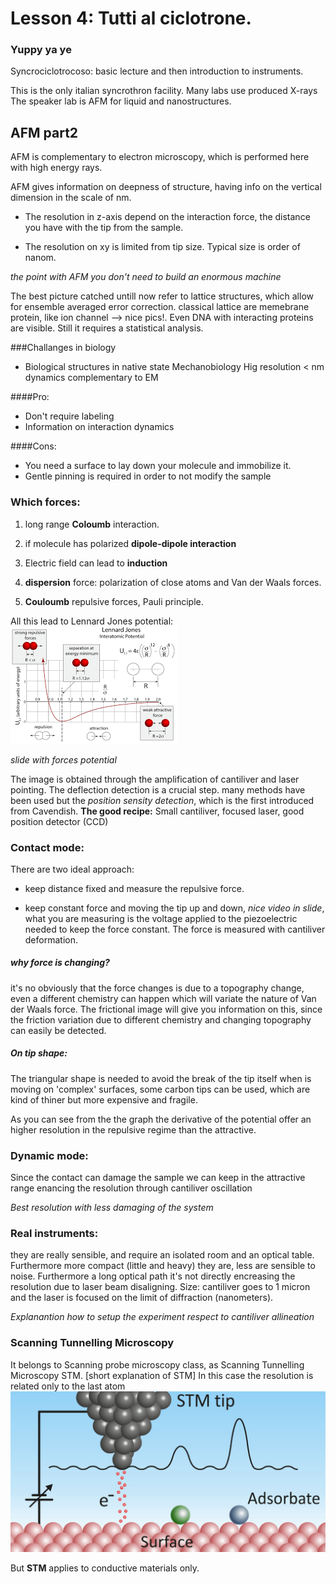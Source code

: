 # Lesson 4: Tutti al ciclotrone.
### Yuppy ya ye

Syncrociclotrocoso: basic lecture and then introduction to instruments.

This is the only italian syncrothron facility.
Many labs use produced X-rays
The speaker lab is AFM for liquid and nanostructures.

## AFM part2

AFM is complementary to electron microscopy, which is performed here with high energy rays.


AFM gives information on deepness of structure, having info on the vertical dimension in the scale of nm.

- The resolution in z-axis depend on the interaction force, the distance you have with the tip from the sample.

- The resolution on xy is limited from tip size. Typical size is order of nanom.

*the point with AFM you don't need to build an enormous machine*

The best picture catched untill now refer to lattice structures, which allow for ensemble averaged error correction. classical lattice are memebrane protein, like ion channel --> nice pics!.
Even DNA with interacting proteins are visible. Still it requires a statistical analysis.

###Challanges in biology
* Biological structures in native state
Mechanobiology
Hig resolution < nm
dynamics
complementary to EM

####Pro:
* Don't require labeling
* Information on interaction dynamics

####Cons:
* You need a surface to lay down your molecule and immobilize it.
* Gentle pinning is required in order to not modify the sample

### Which forces:

1. long range **Coloumb** interaction.

2. if molecule has polarized **dipole-dipole interaction**

3. Electric field can lead to **induction**

4. **dispersion** force: polarization of close atoms and Van der Waals forces.
5. **Couloumb** repulsive forces, Pauli principle.

All this lead to Lennard Jones potential:
![](/assets/lennard.png)

*slide with forces potential*

The image is obtained through the amplification of cantiliver and laser pointing.
The deflection detection is a crucial step. many methods have been used but the *position sensity detection*, which is the first introduced from Cavendish.
**The good recipe:**
Small cantiliver, focused laser, good position detector (CCD)

### Contact mode:

There are two ideal approach:

- keep distance fixed and measure the repulsive force.

- keep constant force and moving the tip up and down, *nice video in slide*, what you are measuring is the voltage applied to the piezoelectric needed to keep the force constant.
The force is measured with cantiliver deformation.

##### why force is changing?
it's no obviously that the force changes is due to a topography change, even a different chemistry can happen which will variate the nature of Van der Waals force.
The frictional image will give you information on this, since the friction variation due to different chemistry and changing topography can easily be detected.


##### On tip shape:

The triangular shape is needed to avoid the break of the tip itself when is moving on 'complex' surfaces, some carbon tips can be used, which are kind of thiner but more expensive and fragile.


As you can see from the the graph the derivative of the potential offer an higher resolution in the repulsive regime than the attractive.

### Dynamic mode:

Since the contact can damage the sample we can keep in the attractive range enancing the resolution through cantiliver oscillation

*Best resolution with less damaging of the system*

### Real instruments:

they are really sensible, and require an isolated room and an optical table.
Furthermore more compact (little and heavy) they are, less are sensible to noise.
Furthermore a long optical path it's not directly encreasing the resolution due to laser beam disaligning.
Size: cantiliver goes to 1 micron and the laser is focused on the limit of diffraction (nanometers).

*Explanantion how to setup the experiment respect to cantiliver allineation*

### Scanning Tunnelling Microscopy

It belongs to Scanning probe microscopy class, as Scanning Tunnelling Microscopy STM.
[short explanation of STM]
In this case the resolution is related only to the last atom
![](/assets/resmethodpict_STM.jpg)

But **STM** applies to conductive materials only.
